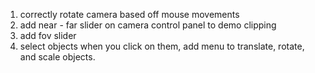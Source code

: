 1. correctly rotate camera based off mouse movements
2. add near - far slider on camera control panel to demo clipping
3. add fov slider
4. select objects when you click on them, add menu to translate, rotate, and scale objects.